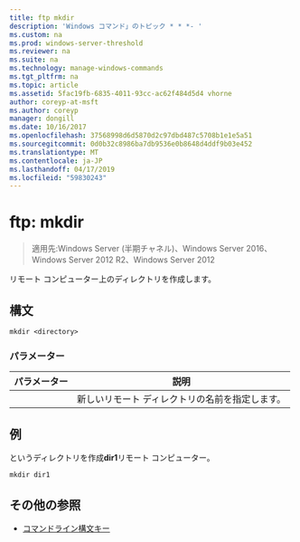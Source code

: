 ```yaml
---
title: ftp mkdir
description: 'Windows コマンド」のトピック * * *- '
ms.custom: na
ms.prod: windows-server-threshold
ms.reviewer: na
ms.suite: na
ms.technology: manage-windows-commands
ms.tgt_pltfrm: na
ms.topic: article
ms.assetid: 5fac19fb-6835-4011-93cc-ac62f484d5d4 vhorne
author: coreyp-at-msft
ms.author: coreyp
manager: dongill
ms.date: 10/16/2017
ms.openlocfilehash: 37568998d6d5870d2c97dbd487c5708b1e1e5a51
ms.sourcegitcommit: 0d0b32c8986ba7db9536e0b8648d4ddf9b03e452
ms.translationtype: MT
ms.contentlocale: ja-JP
ms.lasthandoff: 04/17/2019
ms.locfileid: "59830243"
---
```

# <a name="ftp-mkdir"></a>ftp: mkdir

>適用先:Windows Server (半期チャネル)、Windows Server 2016、Windows Server 2012 R2、Windows Server 2012

リモート コンピューター上のディレクトリを作成します。   
## <a name="syntax"></a>構文  
```  
mkdir <directory>  
```  
### <a name="parameters"></a>パラメーター  
|パラメーター|説明|  
|-------|--------|  
|<directory>|新しいリモート ディレクトリの名前を指定します。|  
## <a name="BKMK_Examples"></a>例  
というディレクトリを作成**dir1**リモート コンピューター。  
```  
mkdir dir1  
```  
## <a name="additional-references"></a>その他の参照  
-   [コマンドライン構文キー](command-line-syntax-key.md)  
